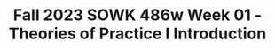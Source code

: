 ---
layout: single_embed_slide
title: "Fall 2023 SOWK 486w Week 01 - Theories of Practice I Introduction"
presentation_id: uCH8Xd
canonical_url: /presentations/uCH8Xd/
slides:
  - slide_name: ../deck-11060-large-0.jpeg
    slide_thumbnail: ../deck-11060-thumb-0.jpeg
    slide_text: >
      <p>SOWK 486: THEORIES OF PRACTICE I
      JACOB CAMPBELL, PH.D. LICSW FALL 2023 AT HERITAGE UNIVERSITY
      Direct Social Work Practice for Working with Individuals
      Photo by Susan Holt Simpson (https://unsplash.com/photos/2nSdQEd-Exc )</p>
      
  - slide_name: ../deck-11060-large-1.jpeg
    slide_thumbnail: ../deck-11060-thumb-1.jpeg
    slide_text: >
      <p>HOME MAKEOVER
      Social work is a diverse field, and while we might not have to work with criminal masterminds like Gru, it’s my hope that this course will give us the skills to follow up with clients of all types.
      Minions Short Jacob Campbell, Ph.D., LICSW Heritage University
      SOWK 486w Fall 2023</p>
      
  - slide_name: ../deck-11060-large-2.jpeg
    slide_thumbnail: ../deck-11060-thumb-2.jpeg
    slide_text: >
      <p>AGENDA Getting to know each other Cooperative agreements and norms The look and feel of this learning environment Academic writing
      Jacob Campbell, Ph.D., LICSW Heritage University
      SOWK 486w Fall 2023</p>
      
  - slide_name: ../deck-11060-large-3.jpeg
    slide_thumbnail: ../deck-11060-thumb-3.jpeg
    slide_text: >
      <h2>INSTRUCTOR INTRODUCTION</h2>
      <p>Educational Experience Work History Outside Practice Interests CALL ME JACOB He, Him, His
      Jacob Campbell, Ph.D., LICSW Heritage University
      SOWK 486w Fall 2023</p>
      
  - slide_name: ../deck-11060-large-4.jpeg
    slide_thumbnail: ../deck-11060-thumb-4.jpeg
    slide_text: >
      <p>PollEv.com/campjacob
      POLL EVERYWHERE Jacob Campbell, Ph.D., LICSW Heritage University
      SOWK 486w Fall 2023</p>
      
  - slide_name: ../deck-11060-large-5.jpeg
    slide_thumbnail: ../deck-11060-thumb-5.jpeg
    slide_text: >
      <p>Jacob Campbell, Ph.D., LICSW Heritage University
      SOWK 486w Fall 2023</p>
      
  - slide_name: ../deck-11060-large-6.jpeg
    slide_thumbnail: ../deck-11060-thumb-6.jpeg
    slide_text: >
      <p>Jacob Campbell, Ph.D., LICSW Heritage University
      SOWK 486w Fall 2023</p>
      
  - slide_name: ../deck-11060-large-7.jpeg
    slide_thumbnail: ../deck-11060-thumb-7.jpeg
    slide_text: >
      <p>Jacob Campbell, Ph.D., LICSW Heritage University
      SOWK 486w Fall 2023</p>
      
  - slide_name: ../deck-11060-large-8.jpeg
    slide_thumbnail: ../deck-11060-thumb-8.jpeg
    slide_text: >
      <p>PEER INTERVIEWS Name Family or work information Hopes for future career Secret talent, hobby, or interesting fact
      Jacob Campbell, Ph.D., LICSW Heritage University
      SOWK 486w Fall 2023</p>
      
  - slide_name: ../deck-11060-large-9.jpeg
    slide_thumbnail: ../deck-11060-thumb-9.jpeg
    slide_text: >
      <p>MANAGING EXPECTATIONS What are your expectations?
      Jacob Campbell, Ph.D., LICSW Heritage University
      SOWK 486w Fall 2023</p>
      
  - slide_name: ../deck-11060-large-10.jpeg
    slide_thumbnail: ../deck-11060-thumb-10.jpeg
    slide_text: >
      <p>MANAGING EXPECTATIONS You’re Happy
      You’re Not Happy
      I’m not Happy
      I’m Happy
      Jacob Campbell, Ph.D., LICSW Heritage University
      SOWK 486w Fall 2023</p>
      
  - slide_name: ../deck-11060-large-11.jpeg
    slide_thumbnail: ../deck-11060-thumb-11.jpeg
    slide_text: >
      <p>SOWK 486w (1): Theories of Practice I (3 credits) Fall 2023, Heritage at CBC
      Jacob Campbell, Ph.D., LICSW Office Hours: By Arrangement Office Location: By Arrangement Course Hours: Wednesdays 5:30 – 8:15 PM
      Email: campbell_j@heritage.edu Cell Phone: (509) 392-1056 Class Location: SWL 108
      Course Description Generalist social work practice with microsystems. Knowledge and methods to bring about planned change with individuals and client-identified family systems practice in interpersonal skills. Offered Fall semester. Limited to majors Prerequisite(s): limited to majors or permission of program chair.
      Course Purpose This course emphasizes professional knowledge, values, skills, cognitive, and affective processes required for generalist practice with individuals. In addition, the class gives attention to various interprofessional conceptual frameworks. Some examples of these include such as systems theory, ecological perspective, and the strengths perspective. Finally, students address competencies for the beginning level practitioner necessary for successful intervention with various micro-client systems.
      Relationship to Other Sequences and Other Courses SOWK 486w is a practice class focused on teaching skills for effecting changes in individual clients. It is considered a “w” class because it is writing-focused. During a student’s time in the social work program, there are three theories of practice courses. Each one focuses on a different level of interaction. First, this course starts with individuals, then SOWK 487 Theories of Practice II concentrates on working with groups. Finally, SOWK 488 looks at working with communities and a macro perspective.
      REVIEWING SYLLABUS Land Acknowledgement
      Heritage University occupies its home on the traditional lands of the Yakama People. These ancestral homelands are the Yakama, Palouse, Pisquouse, Wenatshapam, Klikatat, Klinquit, Kow- was-say-ee, Li-aywas, Skin-pah, Wish-ham, Shyiks, Ochechotes, Kah-milt-pa, and Se-ap-cat, who today are represented by the Confederated Tribes and Bands of the Yakama Nation [TREATY OF 1855] and, whose relationship with this land continues to this day. Heritage University, grounded in the vision of the two Yakama women founders, respects Indigenous peoples as traditional guardians of the lands and the enduring relationship
      Long and in-depth, but a useful document!
      Jacob Campbell, Ph.D., LICSW Heritage University
      SOWK 486w Fall 2023</p>
      
  - slide_name: ../deck-11060-large-12.jpeg
    slide_thumbnail: ../deck-11060-thumb-12.jpeg
    slide_text: >
      <p>Implement skills related to communication skills and effecting change.
      Practice
      Theory Learn about generalist social work theories for working with individuals.
      Jacob Campbell, Ph.D., LICSW Heritage University
      SOWK 486w Fall 2023</p>
      
  - slide_name: ../deck-11060-large-13.jpeg
    slide_thumbnail: ../deck-11060-thumb-13.jpeg
    slide_text: >
      <p>COMPETENCIES &amp; OBJECTIVES Demonstrate Ethical and Professional Behavior Advance Human Rights and Social, Racial, Economic, and Environmental Justice Engage Anti-Racism, Diversity, Equity, and Inclusion (ADEI) in Practice Engage in Practice-Informed Research and Research-Informed Practice Engage in Policy Practice Engage with Individuals, Families, Groups, Organizations, and Communities Assess Individuals, Families, Groups, Organizations, and Communities Intervene with Individuals, Families, Groups, Organizations, and Communities Evaluate Practice with Individuals, Families, Groups, Organizations, and Communities
      Jacob Campbell, Ph.D., LICSW Heritage University
      SOWK 486w Fall 2023</p>
      
  - slide_name: ../deck-11060-large-14.jpeg
    slide_thumbnail: ../deck-11060-thumb-14.jpeg
    slide_text: >
      <p>Text Book
      Helpful Resources
      Jacob Campbell, Ph.D., LICSW Heritage University
      SOWK 486w Fall 2023</p>
      
  - slide_name: ../deck-11060-large-15.jpeg
    slide_thumbnail: ../deck-11060-thumb-15.jpeg
    slide_text: >
      <p>FORMAT OF THE CLASS
      Lecture
      Large Group Discussion
      Format
      Lab Days
      Role-Play &amp; Practice
      Small Group Discussion Jacob Campbell, Ph.D., LICSW Heritage University
      SOWK 486w Fall 2023</p>
      
  - slide_name: ../deck-11060-large-16.jpeg
    slide_thumbnail: ../deck-11060-thumb-16.jpeg
    slide_text: >
      <p>ASSIGNMENTS POINTS A-01: Class Engagement and Attendance A-02: Chapter Reading Quizzes A-03: Theory and Practice Integrative Paper A-04a: Interviewing Skills Video Role-Play A-04b: Interviewing Skills Re ective Paper
      25%
      13%
      25% 10%
      25%
      Extra Credit Options A-06a: Individual Empathetic Communication Self-Evaluation Re ective Paper A-06b: Evidence-Based Practice for Assessments or Generalist Practice
      fl
      Jacob Campbell, Ph.D., LICSW Heritage University fl
      5%
      13%
      SOWK 486w Fall 2023</p>
      
  - slide_name: ../deck-11060-large-17.jpeg
    slide_thumbnail: ../deck-11060-thumb-17.jpeg
    slide_text: >
      <p>TENTATIVE SCHEDULE S
      M
      T
      W
      T
      F
      S
      🤩 🤩 🤩 🤩 Jacob Campbell, Ph.D., LICSW Heritage University
      SOWK 486w Fall 2023</p>
      
  - slide_name: ../deck-11060-large-18.jpeg
    slide_thumbnail: ../deck-11060-thumb-18.jpeg
    slide_text: >
      <p>INFORMATION Attendance Library Credit Hour Requirements Campus Security &amp; Safety Accommodation Policy
      Jacob Campbell, Ph.D., LICSW Heritage University
      SOWK 486w Fall 2023</p>
      
  - slide_name: ../deck-11060-large-19.jpeg
    slide_thumbnail: ../deck-11060-thumb-19.jpeg
    slide_text: >
      <p>WHO’S INFORMATION IS THIS? ACADEMIC HONESTY
      Jacob Campbell, Ph.D., LICSW Heritage University
      SOWK 486w Fall 2023</p>
      
  - slide_name: ../deck-11060-large-20.jpeg
    slide_thumbnail: ../deck-11060-thumb-20.jpeg
    slide_text: >
      <p>Chat GPT
      What are appropriate uses versus inappropriate?
      USING ARTIFICIAL INTELLIGENCE ACADEMIC HONESTY
      And other LLMs
      STUDENT WORK
      Jacob Campbell, Ph.D., LICSW Heritage University
      SOWK 486w Fall 2023</p>
      
  - slide_name: ../deck-11060-large-21.jpeg
    slide_thumbnail: ../deck-11060-thumb-21.jpeg
    slide_text: >
      <p>APPOINTMENTS &amp; QUESTIONS Jacob Campbell, Ph.D., LICSW Heritage University
      SOWK 486w Fall 2023</p>
      
  - slide_name: ../deck-11060-large-22.jpeg
    slide_thumbnail: ../deck-11060-thumb-22.jpeg
    slide_text: >
      <p>RUBRICS Initial
      Content Area
      Emerging
      Developed
      Highly Developed
      x
      Content Area
      x
      1
      1
      Jacob Campbell, Ph.D., LICSW Heritage University
      SOWK 486w Fall 2023</p>
      
  - slide_name: ../deck-11060-large-23.jpeg
    slide_thumbnail: ../deck-11060-thumb-23.jpeg
    slide_text: >
      <p>ACADEMIC WRITING AND SUPPORT
      Jacob Campbell, Ph.D., LICSW Heritage University
      SOWK 486w Fall 2023</p>
      
  - slide_name: ../deck-11060-large-24.jpeg
    slide_thumbnail: ../deck-11060-thumb-24.jpeg
    slide_text: >
      <p>SAVE THE WORK YOU DO SAVE NOTES YOU TAKE ABOUT A TOPIC
      SAVE ARTICLES YOU READ
      [[Connected Topic]]
      [[Connected Topic]] Bookends For macOS [[Connected Topic]]
      SAVE PAPERS THAT YOU WRITE
      Jacob Campbell, Ph.D., LICSW Heritage University
      SOWK 486w Fall 2023</p>
      
  - slide_name: ../deck-11060-large-25.jpeg
    slide_thumbnail: ../deck-11060-thumb-25.jpeg
    slide_text: >
      <p>2 EXAMPLES Sample Papers
      61
      ELEMENTS &amp; FORMAT
      Sample Student Paper
      •
      student title page, 2.3
      7th Edition
      Guide
      paper title, 2.4, 2.27, Table 2.1, Figure 2.4 group author, 9.11
      parenthetical citation of a work with two authors, 8.17 italics to highlight a key term, 6.22
      parenthetical citation of a work with one author, 8.17
      repeated citation needed, 8.1
      use of first person, 4.16
      narrative citation in parenthetical running text, 8.11
      APA_PM7_Ch2-BLueline.indd 61
      8/1/19 7:01 PM
      Jacob Campbell, Ph.D., LICSW Heritage University
      SOWK 486w Fall 2023</p>
      
  - slide_name: ../deck-11060-large-26.jpeg
    slide_thumbnail: ../deck-11060-thumb-26.jpeg
    slide_text: >
      <p>Jacob Campbell, Ph.D., LICSW Heritage University
      SOWK 486w Fall 2023</p>
      
  - slide_name: ../deck-11060-large-27.jpeg
    slide_thumbnail: ../deck-11060-thumb-27.jpeg
    slide_text: >
      <p>DON’T FORGET TO READ AND SEND ME YOUR CONTACT INFO
      Jacob Campbell, Ph.D., LICSW Heritage University
      SOWK 486w Fall 2023</p>
      
---